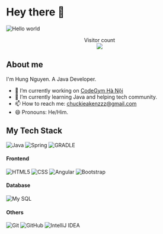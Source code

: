 # Hey there :wave:

<img src="https://raw.githubusercontent.com/sagar-viradiya/sagar-viradiya/master/resources/banner.png" alt="Hello world">

<p align="center"> 
  Visitor count<br>
  <img src="https://profile-counter.glitch.me/wjnzero/count.svg" />
</p>

## About me

I'm Hung Nguyen. A Java Developer.

- 🔭 I’m currently working on [CodeGym Hà Nội](https://hanoi.codegym.vn/)
- 🌱 I’m currently learning Java and helping tech community.
- 📫 How to reach me: [chuckieakenzzz@gmail.com](mailto:chuckieakenzzz@gmail.com)
- 😄 Pronouns: He/Him.

## My Tech Stack

![Java](http://img.shields.io/badge/-Java-007396?style=flat-square&logo=java&logoColor=ffffff)
![Spring](http://img.shields.io/badge/-Spring-6DB33F?style=flat-square&logo=spring&logoColor=ffffff)
![GRADLE](https://img.shields.io/badge/-GRADLE-black?style=flat-square&logo=gradle&logoColor=white)
#### Frontend
![HTML5](https://img.shields.io/badge/-HTML5-%23E44D27?style=flat-square&logo=html5&logoColor=ffffff)
![CSS](https://img.shields.io/badge/-CSS-%231572B6?style=flat-square&logo=css)
![Angular](https://img.shields.io/badge/Angular-DD0031?style=flat-square&logo=angular&logoColor=white)
![Bootstrap](https://img.shields.io/badge/Bootstrap-563D7C?style=flat-square&logo=bootstrap&logoColor=white)
#### Database
![My SQL](https://img.shields.io/badge/MySQL-005C84?style=flat-square&logo=mysql&logoColor=white)
#### Others
![Git](https://img.shields.io/badge/-Git-%23F05032?style=flat-square&logo=git&logoColor=%23ffffff)
![GitHub](https://img.shields.io/badge/-GitHub-181717?style=flat-square&logo=github)
![IntelliJ IDEA](http://img.shields.io/badge/-IntelliJ%20IDEA-000000?style=flat-square&logo=intellij-idea&logoColor=ffffff)
